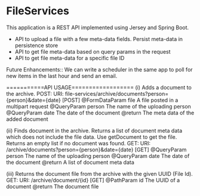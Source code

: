 # FileServices
This application is a REST API implemented using Jersey and Spring Boot.
- API to upload a file with a few meta-data fields. Persist meta-data in persistence store
- API to get file meta-data based on query params in the request
- API to get file meta-data for a specific file ID

Future Enhancements::
We can write a scheduler in the same app to poll for new items in the last hour and send an email.

===========API USAGE==================
(i) Adds a document to the archive.
POST:
URI: file-services/archive/documents?person={person}&date={date} [POST]
@FormDataParam file A file posted in a multipart request
@QueryParam person The name of the uploading person
@QueryParam date The date of the document
@return The meta data of the added document

(ii) Finds document in the archive. Returns a list of document meta data 
     which does not include the file data. Use getDocument to get the file.
     Returns an empty list if no document was found.
GET:
URI: /archive/documents?person={person}&date={date} [GET]
@QueryParam person The name of the uploading person
@QueryParam date The date of the document
@return A list of document meta data

(iii) Returns the document file from the archive with the given UUID (File Id).
GET:
URI: /archive/document/{id} [GET]
@PathParam id The UUID of a document
@return The document file
